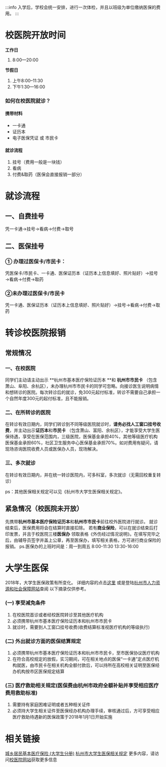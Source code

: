 :::info
入学后，学校会统一安排，进行一次体检，并且以班级为单位缴纳医保的费用。
:::

# 校医院开放时间

**工作日**

1. 8:00—20:00

**节假日**

1. 上午8:00–11:30
2. 下午1:30—16:00

### 如何在校医院就诊？

#### 携带材料

- 一卡通
- 证历本
- 电子医保凭证 或 市民卡

#### 就诊流程

1. 挂号（费用一般是一块钱）
2. 看病
3. 付费&取药（医保会直接报销一部分）

# 就诊流程

## 一、自费挂号

凭一卡通→挂号→看病→付费→取号

## 二、医保挂号

### ① 办理过医保卡/市民卡：

凭医保卡/市民卡、一卡通、医保证历本（证历本上信息填好、照片贴好）→挂号→看病→付费→取药

### ②未办理过医保卡/市民卡

凭一卡通、医保证历本（证历本上信息填好、照片贴好）→挂号→看病→付费→取药

# 转诊校医院报销

## 常规情况

### 一、在校医院

同学们主动请主动出示 **杭州市基本医疗保险证历本 **和 **杭州市市民卡**
（包含萧山、阜阳、余杭区），未办理杭州市市民卡的同学可忽略。向接诊医生说明病情和想转诊的医院。每次转诊后的就诊，免300元起付标准，转诊不需要自己承担一个自然年度300元的起付标准，且不能报销。

### 二、在所转诊的医院

在转诊有效日期内，同学们转诊到不同等级医院就诊时，**请务必找人工窗口挂号收费**，并主动出示**证历本**和**市民卡**
（包含萧山、富阳、余杭区），才能享受大学生医保待遇，享受在医保范围内，三级医院，医保基金承担40%，其他等级医疗机构医保基金承担60%，社区卫生服务中心医保基金承担70%。如对费用有疑问，请现场咨询医院收费人员或医保办人员，现场解决。

### 三、多次就诊

在转诊有效日期内，并在统一转诊医院内，可多科室，多次就诊（无需回校重复转诊）

ps：其他医保相关规定可以见《杭州市大学生医保相关规定》。

## 紧急情况（校医院未开放）

先携带**杭州市基本医疗保险证历本**和**杭州市市民卡**前往校外医院进行就诊。
就诊结束后，医保费用将会在结算时直接扣除。
若有**商业保险**，可以在就诊结束后打印发票，并且于校医院三楼**医保办**
领取表格《外伤经过情况说明》。在填写完毕之后，由辅导员签字并盖上公章，再至医保办，填写相关表格，方可进行商业保险的报销。
ps.医保办的上班时间是：周一到周五 8:00-11:30 13:30-16:00

# 大学生医保

2018年，大学生医保政策有所变化。
详细内容的点击[这里](http://i.hdu.edu.cn/dcp/forward.action?path=/portal/portal&p=pimHomePage#%23m%3Dpim%26t%3Dpd%26ptt%3Dd%26ptc%3D13319%26pt%3D%26pd%3D%26ps%3D%26psh%3D)
或是登陆[杭州市人力资源和社会保障网站](http://www.zjhz.lss.gov.cn/?86503772290810)查阅
以下摘录仅供参考。

### (一) 享受减免条件

1. 在校医院首诊或者经校医院转诊至其他医疗机构
2. 必须携带杭州市基本医疗保险证历本和杭州市市民卡
3. 就诊时，需要到人工窗口挂号收费(收费结算标准视医疗机构的等级执行)

### (二) 外出就诊方面的医保结算规定

1. 必须携带杭州市基本医疗保险证历本和杭州市市民卡，至市医保协议医疗机构
2. 在符合高校规定的放假，实习期间，可在相关地点的医保“一卡通”定点医疗机构就医，由市民卡在相关机构全额付款后，可以持所在高校相关证明至医保经办机构按市区医保规定结算

### (三) 医疗救助相关规定(医保费由杭州市政府全额补贴并享受相应医疗费用救助标准)

1. 需要持有家庭困难证明或者五种相关证件
2. 必须持大学生相关证件至医保经办机构办理手续，审核通过后，方可享受相应医疗救助待遇新的医保政策于2018年1月1日开始实施

# 相关链接

[城乡居民基本医疗保险     (大学生分册)](http://zhanqun.hdu.edu.cn/_s19/2019/1205/c506a100905/page.psp)
[杭州市大学生医保相关规定](http://xyy.hdu.edu.cn/2018/1219/c506a90088/page.htm)
更多内容，请访问[校医院网站](http://xyy.hdu.edu.cn/)获取更多信息
